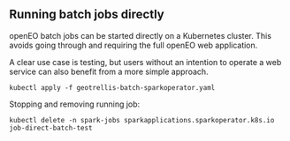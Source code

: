 ## Running batch jobs directly

openEO batch jobs can be started directly on a Kubernetes cluster. 
This avoids going through and requiring the full openEO web application.

A clear use case is testing, but users without an intention to operate a web service can 
also benefit from a more simple approach.

`kubectl apply -f geotrellis-batch-sparkoperator.yaml`

Stopping and removing running job:

`kubectl delete -n spark-jobs sparkapplications.sparkoperator.k8s.io job-direct-batch-test`